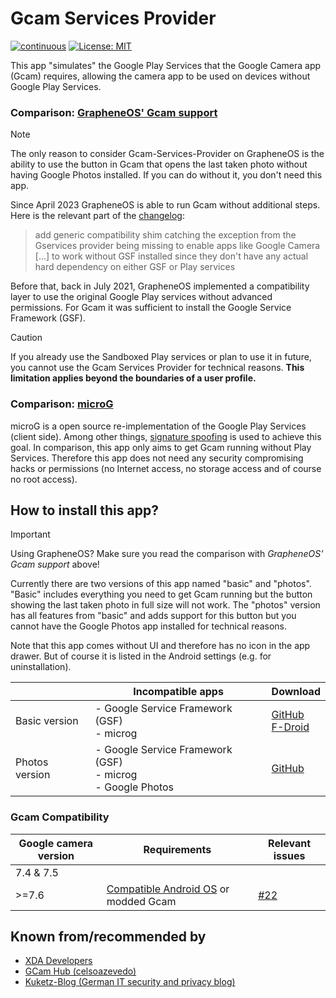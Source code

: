 # Gcam Services Provider

[![continuous](https://github.com/lukaspieper/Gcam-Services-Provider/workflows/continuous/badge.svg)](https://github.com/lukaspieper/Gcam-Services-Provider/actions)
[![License: MIT](https://img.shields.io/badge/License-MIT-blue.svg)](https://github.com/lukaspieper/Gcam-Services-Provider/blob/master/LICENSE)

This app "simulates" the Google Play Services that the Google Camera app (Gcam) requires, allowing the camera app to be
used on devices without Google Play Services.

### Comparison: [GrapheneOS' Gcam support](https://grapheneos.org/usage#google-camera)

> [!NOTE]
> The only reason to consider Gcam-Services-Provider on GrapheneOS is the ability to use the button in Gcam that opens
> the last taken photo without having Google Photos installed. If you can do without it, you don't need this app.

Since April 2023 GrapheneOS is able to run Gcam without additional steps. Here is the relevant part of
the [changelog](https://grapheneos.org/releases#2023040400):

> add generic compatibility shim catching the exception from the Gservices provider being missing to enable apps like
> Google Camera [...] to work without GSF installed since they don't have any actual hard dependency on either GSF or
> Play
> services

Before that, back in July 2021, GrapheneOS implemented a compatibility layer to use the original Google Play services
without advanced permissions. For Gcam it was sufficient to install the Google Service Framework (GSF). 

> [!CAUTION]
> If you already use the Sandboxed Play services or plan to use it in future, you cannot use the Gcam Services
> Provider for technical reasons. **This limitation applies beyond the boundaries of a user profile.**

### Comparison: [microG](https://github.com/microg)

microG is a open source re-implementation of the Google Play Services (client side). Among other
things, [signature spoofing](https://github.com/microg/android_packages_apps_GmsCore/wiki/Signature-Spoofing) is used to
achieve this goal. In comparison, this app only aims to get Gcam running without Play Services. Therefore this app does
not need any security compromising hacks or permissions (no Internet access, no storage access and of course no root
access).

## How to install this app?

> [!IMPORTANT]
> Using GrapheneOS? Make sure you read the comparison with *GrapheneOS' Gcam support* above!

Currently there are two versions of this app named "basic" and "photos". "Basic" includes everything you need to get
Gcam running but the button showing the last taken photo in full size will not work. The "photos" version has all
features from "basic" and adds support for this button but you cannot have the Google Photos app installed for technical
reasons.

Note that this app comes without UI and therefore has no icon in the app drawer. But of course it is listed in the
Android settings (e.g. for uninstallation).

|                | Incompatible apps                                                 | Download                                                                                                                                              |
|----------------|-------------------------------------------------------------------|-------------------------------------------------------------------------------------------------------------------------------------------------------|
| Basic version  | - Google Service Framework (GSF)<br/>- microg                     | [GitHub](https://github.com/lukaspieper/Gcam-Services-Provider/releases)<br/>[F-Droid](https://f-droid.org/de/packages/de.lukaspieper.gcam.services/) |
| Photos version | - Google Service Framework (GSF)<br/>- microg<br/>- Google Photos | [GitHub](https://github.com/lukaspieper/Gcam-Services-Provider/releases)                                                                              |

### Gcam Compatibility

| Google camera version | Requirements                                                                                                 | Relevant issues                                                                               |
|-----------------------|--------------------------------------------------------------------------------------------------------------|-----------------------------------------------------------------------------------------------|
| 7.4 & 7.5             |                                                                                                              |                                                                                               |
| >=7.6                 | [Compatible Android OS](https://github.com/lukaspieper/Gcam-Services-Provider/discussions/28) or modded Gcam | [#22](https://github.com/lukaspieper/Gcam-Services-Provider/issues/22#issuecomment-814239882) |

## Known from/recommended by

- [XDA Developers](https://www.xda-developers.com/google-camera-port-hub/)
- [GCam Hub (celsoazevedo)](https://www.celsoazevedo.com/files/android/google-camera/troubleshooting/)
- [Kuketz-Blog (German IT security and privacy blog)](https://www.kuketz-blog.de/?s=gcam+services+provider)
